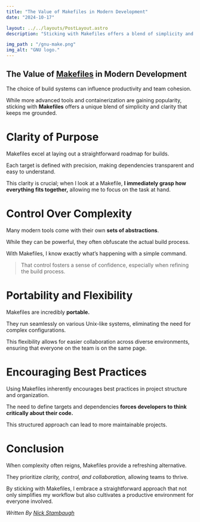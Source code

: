 ```yaml
---
title: "The Value of Makefiles in Modern Development"
date: "2024-10-17"

layout: ../../layouts/PostLayout.astro
description: "Sticking with Makefiles offers a blend of simplicity and clarity."

img_path : "/gnu-make.png"
img_alt: "GNU logo."
---
```

## The Value of [Makefiles](https://www.gnu.org/software/make/manual/make.html) in Modern Development
The choice of build systems can influence productivity and team cohesion.

While more advanced tools and containerization are gaining popularity, sticking with **Makefiles** offers a unique blend of simplicity and clarity that keeps me grounded.

# Clarity of Purpose
Makefiles excel at laying out a straightforward roadmap for builds. 

Each target is defined with precision, making dependencies transparent and easy to understand. 

This clarity is crucial; when I look at a Makefile, **I immediately grasp how everything fits together,** allowing me to focus on the task at hand.

# Control Over Complexity
Many modern tools come with their own **sets of abstractions**. 

While they can be powerful, they often obfuscate the actual build process. 

With Makefiles, I know exactly what’s happening with a simple command. 

> That control fosters a sense of confidence, especially when refining the build process.

# Portability and Flexibility
Makefiles are incredibly **portable.** 

They run seamlessly on various Unix-like systems, eliminating the need for complex configurations. 

This flexibility allows for easier collaboration across diverse environments, ensuring that everyone on the team is on the same page.

# Encouraging Best Practices
Using Makefiles inherently encourages best practices in project structure and organization. 

The need to define targets and dependencies **forces developers to think critically about their code.** 

This structured approach can lead to more maintainable projects.

# Conclusion
When complexity often reigns, Makefiles provide a refreshing alternative. 

They prioritize *clarity, control, and collaboration,* allowing teams to thrive. 

By sticking with Makefiles, I embrace a straightforward approach that not only simplifies my workflow but also cultivates a productive environment for everyone involved.

*Written By [Nick Stambaugh](https://www.linkedin.com/in/nick-s-694241139/)*